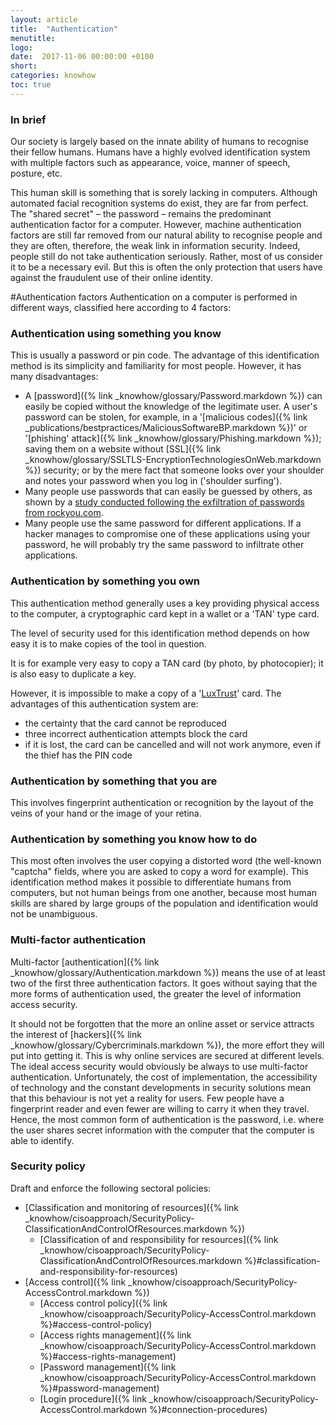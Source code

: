 ```yaml
---
layout: article
title:  "Authentication"
menutitle:
logo:
date:  2017-11-06 00:00:00 +0100
short:
categories: knowhow
toc: true
---
```


<h3 class="titre-page" id="in-brief">In brief</h3>
Our society is largely based on the innate ability of humans to recognise their fellow humans. Humans have a highly evolved identification system with multiple factors such as appearance, voice, manner of speech, posture, etc.

This human skill is something that is sorely lacking in computers. Although automated facial recognition systems do exist, they are far from perfect. The "shared secret" – the password – remains the predominant authentication factor for a computer. However, machine authentication factors are still far removed from our natural ability to recognise people and they are often, therefore, the weak link in information security. Indeed, people still do not take authentication seriously. Rather, most of us consider it to be a necessary evil. But this is often the only protection that users have against the fraudulent use of their online identity.

#Authentication factors
Authentication on a computer is performed in different ways, classified here according to 4 factors:

### Authentication using something you know
This is usually a password or pin code. The advantage of this identification method is its simplicity and familiarity for most people. However, it has many disadvantages:

* A [password]({% link _knowhow/glossary/Password.markdown %}) can easily be copied without the knowledge of the legitimate user. A user's password can be stolen, for example, in a '[malicious codes]({% link _publications/bestpractices/MaliciousSoftwareBP.markdown %})' or '[phishing' attack]({% link _knowhow/glossary/Phishing.markdown %}); saving them on a website without [SSL]({% link _knowhow/glossary/SSLTLS-EncryptionTechnologiesOnWeb.markdown %}) security; or by the mere fact that someone looks over your shoulder and notes your password when you log in ('shoulder surfing').
* Many people use passwords that can easily be guessed by others, as shown by a [study conducted following the exfiltration of passwords from rockyou.com](https://www.imperva.com/docs/gated/WP_Consumer_Password_Worst_Practices.pdf).
* Many people use the same password for different applications. If a hacker manages to compromise one of these applications using your password, he will probably try the same password to infiltrate other applications.

### Authentication by something you own
This authentication method generally uses a key providing physical access to the computer, a cryptographic card kept in a wallet or a 'TAN' type card.

The level of security used for this identification method depends on how easy it is to make copies of the tool in question.

It is for example very easy to copy a TAN card (by photo, by photocopier); it is also easy to duplicate a key.

However, it is impossible to make a copy of a '[LuxTrust](https://www.luxtrust.lu/en/product_page/61)' card. The advantages of this authentication system are:

* the certainty that the card cannot be reproduced
* three incorrect authentication attempts block the card
* if it is lost, the card can be cancelled and will not work anymore, even if the thief has the PIN code

### Authentication by something that you are
This involves fingerprint authentication or recognition by the layout of the veins of your hand or the image of your retina.

### Authentication by something you know how to do
This most often involves the user copying a distorted word (the well-known "captcha" fields, where you are asked to copy a word for example). This identification method makes it possible to differentiate humans from computers, but not human beings from one another, because most human skills are shared by large groups of the population and identification would not be unambiguous.

<h3 class="titre-page" id="multi-factor-authentication">Multi-factor authentication</h3>
Multi-factor [authentication]({% link _knowhow/glossary/Authentication.markdown %}) means the use of at least two of the first three authentication factors. It goes without saying that the more forms of authentication used, the greater the level of information access security.

It should not be forgotten that the more an online asset or service attracts the interest of [hackers]({% link _knowhow/glossary/Cybercriminals.markdown %}), the more effort they will put into getting it. This is why online services are secured at different levels. The ideal access security would obviously be always to use multi-factor authentication. Unfortunately, the cost of implementation, the accessibility of technology and the constant developments in security solutions mean that this behaviour is not yet a reality for users. Few people have a fingerprint reader and even fewer are willing to carry it when they travel. Hence, the most common form of authentication is the password, i.e. where the user shares secret information with the computer that the computer is able to identify.

<h3 class="titre-page" id="security-policy">Security policy</h3>
Draft and enforce the following sectoral policies:

* [Classification and monitoring of resources]({% link _knowhow/cisoapproach/SecurityPolicy-ClassificationAndControlOfResources.markdown %})
  * [Classification of and responsibility for resources]({% link _knowhow/cisoapproach/SecurityPolicy-ClassificationAndControlOfResources.markdown %}\#classification-and-responsibility-for-resources)
* [Access control]({% link _knowhow/cisoapproach/SecurityPolicy-AccessControl.markdown %})
  * [Access control policy]({% link _knowhow/cisoapproach/SecurityPolicy-AccessControl.markdown %}\#access-control-policy)
  * [Access rights management]({% link _knowhow/cisoapproach/SecurityPolicy-AccessControl.markdown %}\#access-rights-management)
  * [Password management]({% link _knowhow/cisoapproach/SecurityPolicy-AccessControl.markdown %}\#password-management)
  * [Login procedure]({% link _knowhow/cisoapproach/SecurityPolicy-AccessControl.markdown %}\#connection-procedures)
